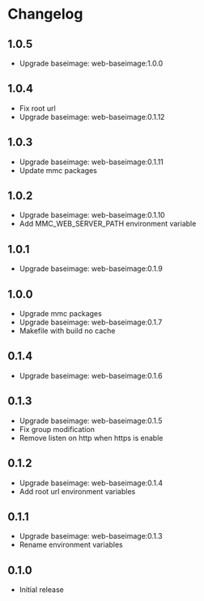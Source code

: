 # Changelog

## 1.0.5
  - Upgrade baseimage: web-baseimage:1.0.0

## 1.0.4
  - Fix root url
  - Upgrade baseimage: web-baseimage:0.1.12

## 1.0.3
  - Upgrade baseimage: web-baseimage:0.1.11
  - Update mmc packages

## 1.0.2
  - Upgrade baseimage: web-baseimage:0.1.10
  - Add MMC_WEB_SERVER_PATH environment variable

## 1.0.1
  - Upgrade baseimage: web-baseimage:0.1.9

## 1.0.0
  - Upgrade mmc packages
  - Upgrade baseimage: web-baseimage:0.1.7
  - Makefile with build no cache

## 0.1.4
  - Upgrade baseimage: web-baseimage:0.1.6

## 0.1.3
  - Upgrade baseimage: web-baseimage:0.1.5
  - Fix group modification
  - Remove listen on http when https is enable

## 0.1.2
  - Upgrade baseimage: web-baseimage:0.1.4
  - Add root url environment variables

## 0.1.1
  - Upgrade baseimage: web-baseimage:0.1.3
  - Rename environment variables

## 0.1.0
  - Initial release

